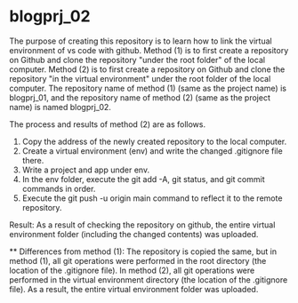 # blogprj_02
The purpose of creating this repository is to learn how to link the virtual environment of vs code with github. Method (1) is to first create a repository on Github and clone the repository "under the root folder" of the local computer.
Method (2) is to first create a repository on Github and clone the repository "in the virtual environment" under the root folder of the local computer.
The repository name of method (1) (same as the project name) is blogprj_01, and the repository name of method (2) (same as the project name) is named blogprj_02.

The process and results of method (2) are as follows.
1) Copy the address of the newly created repository to the local computer.
2) Create a virtual environment (env) and write the changed .gitignore file there.
3) Write a project and app under env.
4) In the env folder, execute the git add -A, git status, and git commit commands in order.
5) Execute the git push -u origin main command to reflect it to the remote repository.

Result: As a result of checking the repository on github, the entire virtual environment folder (including the changed contents) was uploaded.

** Differences from method (1):
The repository is copied the same, but in method (1), all git operations were performed in the root directory (the location of the .gitignore file). In method (2), all git operations were performed in the virtual environment directory (the location of the .gitignore file). As a result, the entire virtual environment folder was uploaded.
